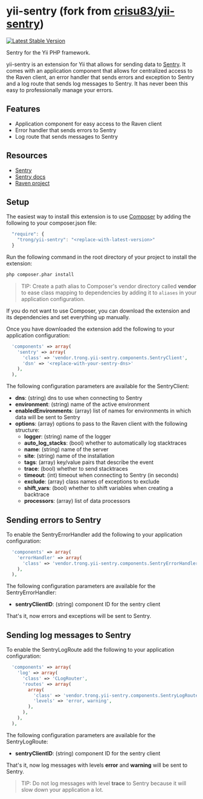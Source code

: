 yii-sentry (fork from [crisu83/yii-sentry](https://github.com/crisu83/yii-sentry))
==========

[![Latest Stable Version](https://poser.pugx.org/trong/yii-sentry/v/stable.png)](https://packagist.org/packages/trong/yii-sentry)

Sentry for the Yii PHP framework.

yii-sentry is an extension for Yii that allows for sending data to [Sentry](http://getsentry.com). 
It comes with an application component that allows for centralized access to the Raven client,
an error handler that sends errors and exception to Sentry and a log route that sends log messages to Sentry.
It has never been this easy to professionally manage your errors.

## Features

* Application component for easy access to the Raven client
* Error handler that sends errors to Sentry
* Log route that sends messages to Sentry

## Resources

* [Sentry](http://getsentry.com)
* [Sentry docs](http://sentry.readthedocs.org/en/latest/)
* [Raven project](http://github.com/getsentry/raven-php)

## Setup

The easiest way to install this extension is to use [Composer](http://getcomposer.org) by adding the following to your composer.json file:

```js
  "require": {
    "trong/yii-sentry": "<replace-with-latest-version>"
  }
```

Run the following command in the root directory of your project to install the extension:

```bash
php composer.phar install
```

> TIP: Create a path alias to Composer's vendor directory called **vendor** to ease class mapping to dependencies by adding it to ```aliases``` in your application configuration.

If you do not want to use Composer, you can download the extension and its dependencies and set everything up manually.

Once you have downloaded the extension add the following to your application configuration:

```php
  'components' => array(
    'sentry' => array(
      'class' => 'vendor.trong.yii-sentry.components.SentryClient',
      'dsn' => '<replace-with-your-sentry-dns>'
    ),
  ),
```

The following configuration parameters are available for the SentryClient:

* **dns**: (string) dns to use when connecting to Sentry
* **environment**: (string) name of the active environment
* **enabledEnvironments**: (array) list of names for environments in which data will be sent to Sentry
* **options**: (array) options to pass to the Raven client with the following structure:
  * **logger**: (string) name of the logger
  * **auto_log_stacks**: (bool) whether to automatically log stacktraces
  * **name**: (string) name of the server
  * **site**: (string) name of the installation
  * **tags**: (array) key/value pairs that describe the event
  * **trace**: (bool) whether to send stacktraces
  * **timeout**: (int) timeout when connecting to Sentry (in seconds)
  * **exclude**: (array) class names of exceptions to exclude
  * **shift_vars**: (bool) whether to shift variables when creating a backtrace
  * **processors**: (array) list of data processors
                                    
## Sending errors to Sentry

To enable the SentryErrorHandler add the following to your application configuration:

```php
  'components' => array(
    'errorHandler' => array(
      'class' => 'vendor.trong.yii-sentry.components.SentryErrorHandler',
    ),
  ),
```

The following configuration parameters are available for the SentryErrorHandler:

* **sentryClientID**: (string) component ID for the sentry client

That's it, now errors and exceptions will be sent to Sentry.

## Sending log messages to Sentry

To enable the SentryLogRoute add the following to your application configuration:

```php
  'components' => array(
    'log' => array(
      'class' => 'CLogRouter',
      'routes' => array(
        array(
          'class' => 'vendor.trong.yii-sentry.components.SentryLogRoute',
          'levels' => 'error, warning',
        ),
      ),
    ),
  ),
```

The following configuration parameters are available for the SentryLogRoute:

* **sentryClientID**: (string) component ID for the sentry client

That's it, now log messages with levels **error** and **warning** will be sent to Sentry.

> TIP: Do not log messages with level **trace** to Sentry because it will slow down your application a lot.
